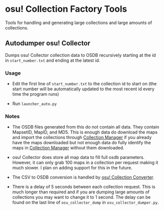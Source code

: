 # osu! Collection Factory Tools

Tools for handling and generating large collections and large amounts of collections.

## Autodumper osu! Collector

Dumps osu! Collector collection data to OSDB recursively starting at the id in `start_number.txt` and ending at the latest id.

### Usage

- Edit the first line of `start_number.txt` to the collection id to start on (the start number will be automatically updated to the most recent id every time the program runs)

- Run `launcher_auto.py`

### Notes

- The OSDB files generated from this do not contain all data. They contain MapsetID, MapID, and MD5. This is enough data do download the maps and import the collections through [Collection Manager](https://github.com/Piotrekol/CollectionManager) if you already have the maps downloaded but not enough data do fully identify the maps in [Collection Manager](https://github.com/Piotrekol/CollectionManager) without them downloaded.

- osu! Collector does store all map data to fill full osdb parameters. However, it can only grab 100 maps in a collection per request making it much slower. I plan on adding support for this in the future.

- The CSV to OSDB conversion is handled by [osu! Collection Converter](https://github.com/Kuuuube/osu_CollectionConverter).

- There is a delay of 5 seconds between each collection request. This is much longer than required and if you are dumping large amounts of collections you may want to change it to 1 second. The delay can be found on the last line of `osu_collector_dump` in `osu_collector_dumper.py`.
